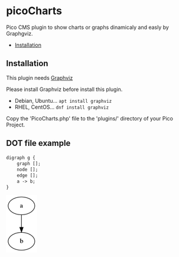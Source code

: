 # picoCharts
Pico CMS plugin to show charts or graphs dinamicaly and easly by Graphgviz.

* [Installation](#installation)

## Installation
This plugin needs [Graphviz](https://graphviz.org/)

Please install Graphviz before install this plugin. 

* Debian, Ubuntu... `apt install graphviz`
* RHEL, CentOS...   `dnf install graphviz`

Copy the 'PicoCharts.php' file to the 'plugins/' directory of your Pico Project.

## DOT file example

```
digraph g {
    graph [];
    node [];
    edge [];
    a -> b;
}
```

![example](example.dot.png)
